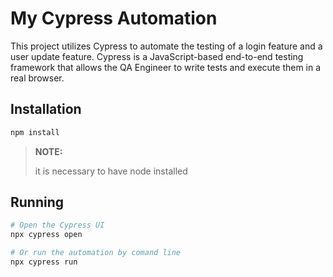 # My Cypress Automation

This project utilizes Cypress to automate the testing of a login feature and a user update feature. Cypress is a JavaScript-based end-to-end testing framework that allows the QA Engineer to write tests and execute them in a real browser.

## Installation
```bash
npm install
```
> **NOTE:**
>
> it is necessary to have node installed

## Running
```bash
# Open the Cypress UI
npx cypress open

# Or run the automation by comand line
npx cypress run

